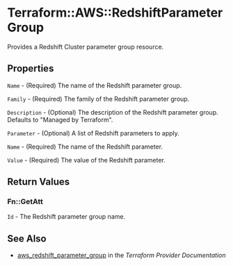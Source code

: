 # Terraform::AWS::RedshiftParameterGroup

Provides a Redshift Cluster parameter group resource.

## Properties

`Name` - (Required) The name of the Redshift parameter group.

`Family` - (Required) The family of the Redshift parameter group.

`Description` - (Optional) The description of the Redshift parameter group. Defaults to "Managed by Terraform".

`Parameter` - (Optional) A list of Redshift parameters to apply.

`Name` - (Required) The name of the Redshift parameter.

`Value` - (Required) The value of the Redshift parameter.


## Return Values

### Fn::GetAtt

`Id` - The Redshift parameter group name.

## See Also

* [aws_redshift_parameter_group](https://www.terraform.io/docs/providers/aws/r/redshift_parameter_group.html) in the _Terraform Provider Documentation_